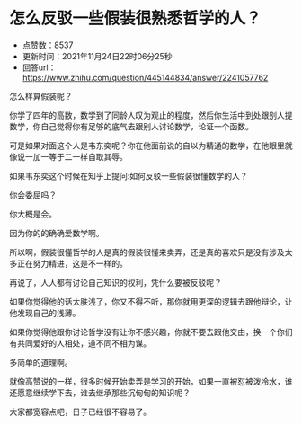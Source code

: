 # 怎么反驳一些假装很熟悉哲学的人？
- 点赞数：8537
- 更新时间：2021年11月24日22时06分25秒
- 回答url：https://www.zhihu.com/question/445144834/answer/2241057762
<body>
 <p data-pid="V90bB0r5">怎么样算假装呢？</p>
 <p data-pid="f5OvA-yZ">你学了四年的高数，数学到了同龄人叹为观止的程度，然后你生活中到处跟别人提数学，你自己觉得你有足够的底气去跟别人讨论数学，论证一个函数。</p>
 <p data-pid="oaO30gho">可是如果对面这个人是韦东奕呢？你在他面前说的自以为精通的数学，在他眼里就像说一加一等于二一样自取其辱。</p>
 <p data-pid="6Ej7b9t4">如果韦东奕这个时候在知乎上提问:如何反驳一些假装很懂数学的人？</p>
 <p data-pid="0kt1SG2r">你会委屈吗？</p>
 <p data-pid="HliLOLWK">你大概是会。</p>
 <p data-pid="7d1ovg5J">因为你的的确确爱数学啊。</p>
 <p data-pid="P4-L5PUI">所以啊，假装很懂哲学的人是真的假装很懂来卖弄，还是真的喜欢只是没有涉及太多正在努力精进，这是不一样的。</p>
 <p data-pid="yUgoeO-t">再说了，人人都有讨论自己知识的权利，凭什么要被反驳呢？</p>
 <p data-pid="Qb_FT6oO">如果你觉得他的话太肤浅了，你又不得不听，那你就用更深的逻辑去跟他辩论，让他发现自己的浅薄。</p>
 <p data-pid="spv1qili">如果你觉得他跟你讨论哲学没有让你不感兴趣，你就不要去跟他交由，换一个你们有共同爱好的人相处，道不同不相为谋。</p>
 <p data-pid="ai8B84ME">多简单的道理啊。</p>
 <p data-pid="2x0YydCf">就像高赞说的一样，很多时候开始卖弄是学习的开始，如果一直被怼被泼冷水，谁还愿意继续学下去，谁去继承那些沉甸甸的知识呢？</p>
 <p data-pid="1qrirN_7">大家都宽容点吧，日子已经很不容易了。</p>
</body>